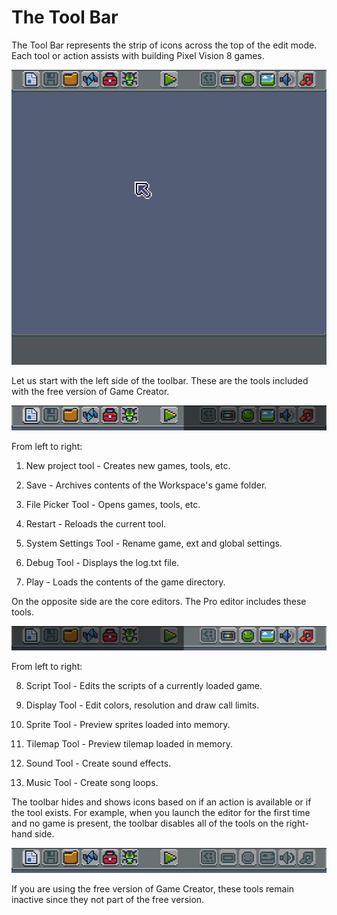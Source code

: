 # The Tool Bar

The Tool Bar represents the strip of icons across the top of the edit mode. Each tool or action assists with building Pixel Vision 8 games.

![image alt text](images/ToolBar_image_0.png)

Let us start with the left side of the toolbar. These are the tools included with the free version of Game Creator.

![image alt text](images/ToolBar_image_1.png)

From left to right:

1. New project tool - Creates new games, tools, etc.

2. Save - Archives contents of the Workspace's game folder.

3. File Picker Tool - Opens games, tools, etc.

4. Restart - Reloads the current tool.

5. System Settings Tool - Rename game, ext and global settings.

6. Debug Tool - Displays the log.txt file.

7. Play - Loads the contents of the game directory.

On the opposite side are the core editors. The Pro editor includes these tools.

![image alt text](images/ToolBar_image_2.png)

From left to right:

8. Script Tool - Edits the scripts of a currently loaded game.

9. Display Tool - Edit colors, resolution and draw call limits.

10. Sprite Tool - Preview sprites loaded into memory.

11. Tilemap Tool - Preview tilemap loaded in memory.

12. Sound Tool - Create sound effects.

13. Music Tool - Create song loops.

The toolbar hides and shows icons based on if an action is available or if the tool exists. For example, when you launch the editor for the first time and no game is present, the toolbar disables all of the tools on the right-hand side.

![image alt text](images/ToolBar_image_3.png)

If you are using the free version of Game Creator, these tools remain inactive since they not part of the free version.


